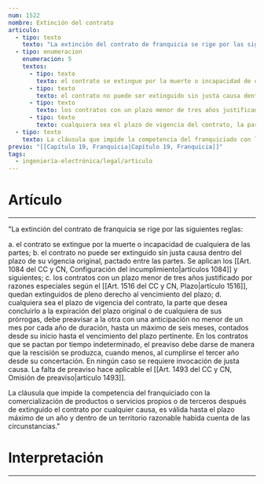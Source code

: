 ```yaml
---
num: 1522
nombre: Extinción del contrato
articulo:
  - tipo: texto
    texto: "La extinción del contrato de franquicia se rige por las siguientes reglas:"
  - tipo: enumeracion
    enumeracion: 5
    textos:
      - tipo: texto
        texto: el contrato se extingue por la muerte o incapacidad de cualquiera de las partes;
      - tipo: texto
        texto: el contrato no puede ser extinguido sin justa causa dentro del plazo de su vigencia original, pactado entre las partes. Se aplican los artículos 1084 y siguientes;
      - tipo: texto
        texto: los contratos con un plazo menor de tres años justificado por razones especiales según el artículo 1516, quedan extinguidos de pleno derecho al vencimiento del plazo;
      - tipo: texto
        texto: cualquiera sea el plazo de vigencia del contrato, la parte que desea concluirlo a la expiración del plazo original o de cualquiera de sus prórrogas, debe preavisar a la otra con una anticipación no menor de un mes por cada año de duración, hasta un máximo de seis meses, contados desde su inicio hasta el vencimiento del plazo pertinente. En los contratos que se pactan por tiempo indeterminado, el preaviso debe darse de manera que la rescisión se produzca, cuando menos, al cumplirse el tercer año desde su concertación. En ningún caso se requiere invocación de justa causa. La falta de preaviso hace aplicable el artículo 1493.
  - tipo: texto
    texto: La cláusula que impide la competencia del franquiciado con la comercialización de productos o servicios propios o de terceros después de extinguido el contrato por cualquier causa, es válida hasta el plazo máximo de un año y dentro de un territorio razonable habida cuenta de las circunstancias.
previo: "[[Capítulo 19, Franquicia|Capítulo 19, Franquicia]]"
tags:
  - ingeniería-electrónica/legal/articulo
---
```

# Artículo
---
"La extinción del contrato de franquicia se rige por las siguientes reglas:

 a. el contrato se extingue por la muerte o incapacidad de cualquiera de las partes;
 b. el contrato no puede ser extinguido sin justa causa dentro del plazo de su vigencia original, pactado entre las partes. Se aplican los [[Art. 1084 del CC y CN, Configuración del incumplimiento|artículos 1084]] y siguientes;
 c. los contratos con un plazo menor de tres años justificado por razones especiales según el [[Art. 1516 del CC y CN, Plazo|artículo 1516]], quedan extinguidos de pleno derecho al vencimiento del plazo;
 d. cualquiera sea el plazo de vigencia del contrato, la parte que desea concluirlo a la expiración del plazo original o de cualquiera de sus prórrogas, debe preavisar a la otra con una anticipación no menor de un mes por cada año de duración, hasta un máximo de seis meses, contados desde su inicio hasta el vencimiento del plazo pertinente. En los contratos que se pactan por tiempo indeterminado, el preaviso debe darse de manera que la rescisión se produzca, cuando menos, al cumplirse el tercer año desde su concertación. En ningún caso se requiere invocación de justa causa. La falta de preaviso hace aplicable el [[Art. 1493 del CC y CN, Omisión de preaviso|artículo 1493]].
 
La cláusula que impide la competencia del franquiciado con la comercialización de productos o servicios propios o de terceros después de extinguido el contrato por cualquier causa, es válida hasta el plazo máximo de un año y dentro de un territorio razonable habida cuenta de las circunstancias."

# Interpretación
---
